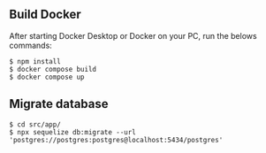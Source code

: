 ## Build Docker
After starting Docker Desktop or Docker on your PC, run the belows commands: 
```
$ npm install
$ docker compose build
$ docker compose up
```

## Migrate database
```
$ cd src/app/
$ npx sequelize db:migrate --url 'postgres://postgres:postgres@localhost:5434/postgres'
```